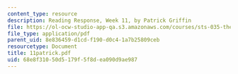 ```yaml
---
content_type: resource
description: Reading Response, Week 11, by Patrick Griffin
file: https://ol-ocw-studio-app-qa.s3.amazonaws.com/courses/sts-035-the-history-of-computing-spring-2004/68e8f31050d5179f5f8dea090d9ae987_11patrick.pdf
file_type: application/pdf
parent_uid: 8e836459-d1cd-f190-d0c4-1a7b25809ceb
resourcetype: Document
title: 11patrick.pdf
uid: 68e8f310-50d5-179f-5f8d-ea090d9ae987
---
```

